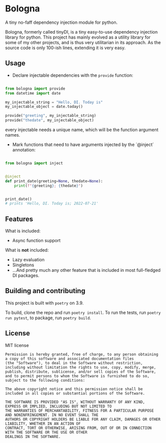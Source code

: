 # Bologna
A tiny no-faff dependency injection module for python.

Bologna, formerly called tinyDI, is a tiny easy-to-use dependency injection library for python. 
This project has mainly evolved as a utility library for some
of my other projects, and is thus very utilitarian in its approach.
As the source code is only 100-ish lines, extending it is very easy.




## Usage

- Declare injectable dependencies with the `provide` function:

```python

from bologna import provide
from datetime import date

my_injectable_string = "Hello, DI. Today is"
my_injectable_object = date.today()

provide("greeting", my_injectable_string)
provide("thedate", my_injectable_object)
```
every injectable needs a unique name, which will be the function argument names.
 
- Mark functions that need to have arguments injected by the ´@inject´ annotation:

```python

from bologna import inject


@inject
def print_date(greeting=None, thedate=None):
    print(f"{greeting}; {thedate}")


print_date()
# prints 'Hello, DI. Today is; 2022-07-21'
```


## Features
What is included:

- Async function support


What is **not** included:

- Lazy evaluation
- Singletons
- ...And pretty much any other feature that is included in most full-fledged DI packages.


## Building and contributing
This project is built with `poetry` on 3.9.

To build, clone the repo and run `poetry install`. To run the tests, run `poetry run pytest`, to package, run `poetry build`.


## License
MIT license
```
Permission is hereby granted, free of charge, to any person obtaining a copy of this software and associated documentation files
(the "Software"), to deal in the Software without restriction, including without limitation the rights to use, copy, modify, merge,
publish, distribute, sublicense, and/or sell copies of the Software, and to permit persons to whom the Software is furnished to do so,
subject to the following conditions:

The above copyright notice and this permission notice shall be included in all copies or substantial portions of the Software.

THE SOFTWARE IS PROVIDED "AS IS", WITHOUT WARRANTY OF ANY KIND, EXPRESS OR IMPLIED, INCLUDING BUT NOT LIMITED TO
THE WARRANTIES OF MERCHANTABILITY, FITNESS FOR A PARTICULAR PURPOSE AND NONINFRINGEMENT. IN NO EVENT SHALL THE
AUTHORS OR COPYRIGHT HOLDERS BE LIABLE FOR ANY CLAIM, DAMAGES OR OTHER LIABILITY, WHETHER IN AN ACTION OF
CONTRACT, TORT OR OTHERWISE, ARISING FROM, OUT OF OR IN CONNECTION WITH THE SOFTWARE OR THE USE OR OTHER
DEALINGS IN THE SOFTWARE.
```

